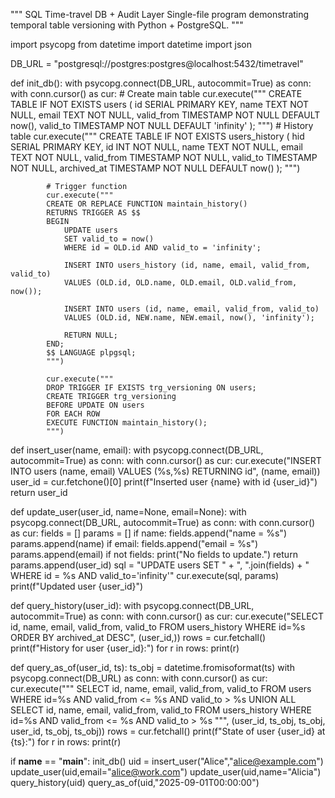 """
SQL Time-travel DB + Audit Layer
Single-file program demonstrating temporal table versioning with Python + PostgreSQL.
"""

import psycopg
from datetime import datetime
import json

DB_URL = "postgresql://postgres:postgres@localhost:5432/timetravel"

def init_db():
    with psycopg.connect(DB_URL, autocommit=True) as conn:
        with conn.cursor() as cur:
            # Create main table
            cur.execute("""
            CREATE TABLE IF NOT EXISTS users (
                id SERIAL PRIMARY KEY,
                name TEXT NOT NULL,
                email TEXT NOT NULL,
                valid_from TIMESTAMP NOT NULL DEFAULT now(),
                valid_to TIMESTAMP NOT NULL DEFAULT 'infinity'
            );
            """)
            # History table
            cur.execute("""
            CREATE TABLE IF NOT EXISTS users_history (
                hid SERIAL PRIMARY KEY,
                id INT NOT NULL,
                name TEXT NOT NULL,
                email TEXT NOT NULL,
                valid_from TIMESTAMP NOT NULL,
                valid_to TIMESTAMP NOT NULL,
                archived_at TIMESTAMP NOT NULL DEFAULT now()
            );
            """)

            # Trigger function
            cur.execute("""
            CREATE OR REPLACE FUNCTION maintain_history()
            RETURNS TRIGGER AS $$
            BEGIN
                UPDATE users
                SET valid_to = now()
                WHERE id = OLD.id AND valid_to = 'infinity';

                INSERT INTO users_history (id, name, email, valid_from, valid_to)
                VALUES (OLD.id, OLD.name, OLD.email, OLD.valid_from, now());

                INSERT INTO users (id, name, email, valid_from, valid_to)
                VALUES (OLD.id, NEW.name, NEW.email, now(), 'infinity');

                RETURN NULL;
            END;
            $$ LANGUAGE plpgsql;
            """)

            cur.execute("""
            DROP TRIGGER IF EXISTS trg_versioning ON users;
            CREATE TRIGGER trg_versioning
            BEFORE UPDATE ON users
            FOR EACH ROW
            EXECUTE FUNCTION maintain_history();
            """)

def insert_user(name, email):
    with psycopg.connect(DB_URL, autocommit=True) as conn:
        with conn.cursor() as cur:
            cur.execute("INSERT INTO users (name, email) VALUES (%s,%s) RETURNING id", (name, email))
            user_id = cur.fetchone()[0]
            print(f"Inserted user {name} with id {user_id}")
            return user_id

def update_user(user_id, name=None, email=None):
    with psycopg.connect(DB_URL, autocommit=True) as conn:
        with conn.cursor() as cur:
            fields = []
            params = []
            if name: 
                fields.append("name = %s")
                params.append(name)
            if email: 
                fields.append("email = %s")
                params.append(email)
            if not fields:
                print("No fields to update.")
                return
            params.append(user_id)
            sql = "UPDATE users SET " + ", ".join(fields) + " WHERE id = %s AND valid_to='infinity'"
            cur.execute(sql, params)
            print(f"Updated user {user_id}")

def query_history(user_id):
    with psycopg.connect(DB_URL, autocommit=True) as conn:
        with conn.cursor() as cur:
            cur.execute("SELECT id, name, email, valid_from, valid_to FROM users_history WHERE id=%s ORDER BY archived_at DESC", (user_id,))
            rows = cur.fetchall()
            print(f"History for user {user_id}:")
            for r in rows:
                print(r)

def query_as_of(user_id, ts):
    ts_obj = datetime.fromisoformat(ts)
    with psycopg.connect(DB_URL) as conn:
        with conn.cursor() as cur:
            cur.execute("""
            SELECT id, name, email, valid_from, valid_to
            FROM users
            WHERE id=%s AND valid_from <= %s AND valid_to > %s
            UNION ALL
            SELECT id, name, email, valid_from, valid_to
            FROM users_history
            WHERE id=%s AND valid_from <= %s AND valid_to > %s
            """, (user_id, ts_obj, ts_obj, user_id, ts_obj, ts_obj))
            rows = cur.fetchall()
            print(f"State of user {user_id} at {ts}:")
            for r in rows:
                print(r)

if __name__ == "__main__":
    init_db()
    uid = insert_user("Alice","alice@example.com")
    update_user(uid,email="alice@work.com")
    update_user(uid,name="Alicia")
    query_history(uid)
    query_as_of(uid,"2025-09-01T00:00:00")
